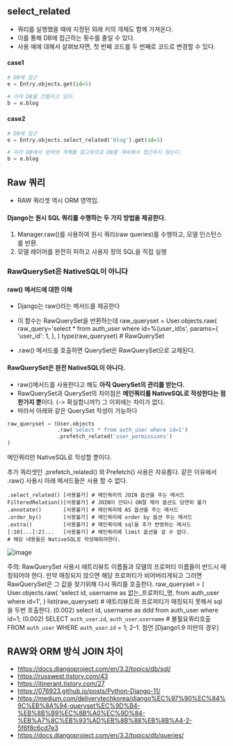 ## select_related

- 쿼리를 실행했을 때에 지정된 외래 키의 개체도 함께 가져온다. 
- 이를 통해 DB에 접근하는 횟수를 줄일 수 있다. 
- 사용 예에 대해서 살펴보자면, 첫 번째 코드를 두 번째로 코드로 변경할 수 있다.

#### case1
```python
# DB에 접근
e = Entry.objects.get(id=5)
```

```python
# 아직 DB를 건들이고 있다.
b = e.blog
``` 

#### case2
```python
# DB에 접근
e = Entry.objects.select_related('blog').get(id=5)
```

```python
# 미리 DB에서 얻어낸 객체를 참고하므로 DB를 계속해서 접근하지 않는다.
b = e.blog
```


## Raw 쿼리

- RAW 쿼리셋 역시 ORM 영역임.
 
#### Django는 원시 SQL 쿼리를 수행하는 두 가지 방법을 제공한다. 
1. Manager.raw()를 사용하여 원시 쿼리(raw queries)를 수행하고, 모델 인스턴스를 반환. 
2. 모델 레이어를 완전히 피하고 사용자 정의 SQL을 직접 실행 

### RawQuerySet은 NativeSQL이 아니다
#### raw() 메서드에 대한 이해

- Django는 raw()라는 메서드를 제공한다
- 이 함수는 RawQuerySet을 반환하는데
raw_queryset  = User.objects.raw(
         raw_query='select * from auth_user where id=%(user_id)s',
         params={
              'user_id': 1, 
         },
)
type(raw_queryset) # RawQuerySet

- .raw() 메서드를 호출하면 QuerySet은 RawQuerySet으로 교체된다.

#### RawQuerySet은 완전 NativeSQL이 아니다.
- raw()메서드를 사용한다고 해도 **아직 QuerySet의 관리를 받는다.**
- RawQuerySet과 QuerySet의 차이점은
**메인쿼리를 NativeSQL로 작성한다는 점 한가지 뿐**이다. (-> 확실합니까?) 
그 이외에는 차이가 없다.
- 따라서 아래와 같은 QuerySet 작성이 가능하다

```python
raw_queryset = (User.objects
                .raw('select * from auth_user where id=1')
                .prefetch_related('user_permissions')
)
```
메인쿼리만 NativeSQL로 작성할 뿐이다.

추가 쿼리셋인 .prefetch_related() 와 Prefetch() 사용은 자유롭다.
같은 이유에서 .raw() 사용시 아래 메서드들은 사용 할 수 없다.

```
.select_related() [사용불가] # 메인쿼리의 JOIN 옵션을 주는 메서드
FilteredRelation()[사용불가] # JOIN이 안되니 ON절 제어 옵션도 당연히 불가
.annotate()       [사용불가] # 메인쿼리에 AS 옵션을 주는 메서드
.order_by()       [사용불가] # 메인쿼리에 order by 옵션 주는 메서드
.extra()          [사용불가] # 메인쿼리에 sql을 추가 반영하는 메서드
[:10]...[:2]...   [사용불가] # 메인쿼리에 limit 옵션을 걸 수 없다.
# 해당 내용들은 NativeSQL로 작성해줘야한다.

```

![image](https://user-images.githubusercontent.com/15938354/136784601-f72d26ee-3915-4165-8ded-058752cc9113.png)

주의: RawQuerySet 사용시 애트리뷰트 이름들과
모델의 프로퍼티 이름들이 반드시 매칭되어야 한다.
만약 매칭되지 않으면 해당 프로퍼티가 비어버리게되고
그러면 RawQuerySet은 그 값을 찾기위해 다시 쿼리를 호출한다.
raw_queryset = ( User.objects.raw(
               'select id, username as 없는_프로퍼티_명, 
                   from auth_user where id=1',
               )
list(raw_queryset) # 애트리뷰트와 프로퍼티가 매칭되지 못해서 sql을 두번 호출한다.
(0.002) select id, username as ddd from auth_user where id=1; 
(0.002) SELECT `auth_user`.`id`, `auth_user`.`username` # 불필요쿼리호출
                 FROM `auth_user` WHERE `auth_user`.`id` = 1;
2–1. 첨언 [Django1.9 미만의 경우]


## RAW와 ORM 방식 JOIN 차이 
- https://docs.djangoproject.com/en/3.2/topics/db/sql/
- https://russwest.tistory.com/43
- https://itinerant.tistory.com/27
- https://076923.github.io/posts/Python-Django-11/
- https://medium.com/deliverytechkorea/django%EC%97%90%EC%84%9C%EB%8A%94-queryset%EC%9D%B4-%EB%8B%B9%EC%8B%A0%EC%9D%84-%EB%A7%8C%EB%93%AD%EB%8B%88%EB%8B%A4-2-5f6f8c6cd7e3
- https://docs.djangoproject.com/en/3.2/topics/db/queries/
